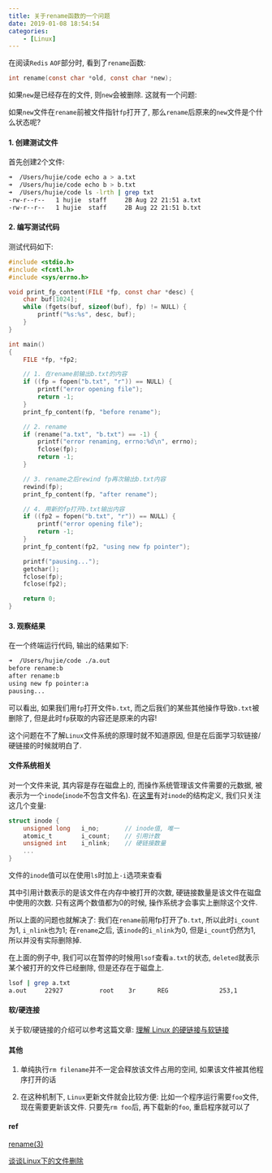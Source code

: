 ```yaml
---
title: 关于rename函数的一个问题
date: 2019-01-08 18:54:54
categories: 
    - [Linux]
---
```



在阅读`Redis` `AOF`部分时, 看到了`rename`函数:

```c
int rename(const char *old, const char *new);
```

如果`new`是已经存在的文件, 则`new`会被删除. 这就有一个问题:   

如果`new`文件在`rename`前被文件指针`fp`打开了, 那么`rename`后原来的`new`文件是个什么状态呢?


#### 1. 创建测试文件

首先创建2个文件:

```bash
➜  /Users/hujie/code echo a > a.txt
➜  /Users/hujie/code echo b > b.txt           
➜  /Users/hujie/code ls -lrth | grep txt
-rw-r--r--   1 hujie  staff     2B Aug 22 21:51 a.txt
-rw-r--r--   1 hujie  staff     2B Aug 22 21:51 b.txt
```


#### 2. 编写测试代码

测试代码如下:

```c
#include <stdio.h>
#include <fcntl.h>
#include <sys/errno.h>

void print_fp_content(FILE *fp, const char *desc) {
    char buf[1024];
    while (fgets(buf, sizeof(buf), fp) != NULL) {
        printf("%s:%s", desc, buf);
    }
}

int main()
{
    FILE *fp, *fp2;

    // 1. 在rename前输出b.txt的内容
    if ((fp = fopen("b.txt", "r")) == NULL) {
        printf("error opening file");
        return -1;
    }
    print_fp_content(fp, "before rename");

    // 2. rename
    if (rename("a.txt", "b.txt") == -1) {
        printf("error renaming, errno:%d\n", errno);
        fclose(fp);
        return -1;
    }

    // 3. rename之后rewind fp再次输出b.txt内容
    rewind(fp);
    print_fp_content(fp, "after rename");

    // 4. 用新的fp打开b.txt输出内容
    if ((fp2 = fopen("b.txt", "r")) == NULL) {
        printf("error opening file");
        return -1;
    }  
    print_fp_content(fp2, "using new fp pointer"); 

    printf("pausing...");
    getchar();
    fclose(fp);
    fclose(fp2);

    return 0;
}
```

#### 3. 观察结果

在一个终端运行代码, 输出的结果如下:

```bash
➜  /Users/hujie/code ./a.out 
before rename:b
after rename:b
using new fp pointer:a
pausing...
```

可以看出, 如果我们用`fp`打开文件`b.txt`, 而之后我们的某些其他操作导致`b.txt`被删除了, 但是此时`fp`获取的内容还是原来的内容! 

这个问题在不了解`Linux`文件系统的原理时就不知道原因, 但是在后面学习软链接/硬链接的时候就明白了.

#### 文件系统相关

对一个文件来说, 其内容是存在磁盘上的, 而操作系统管理该文件需要的元数据, 被表示为一个`inode`(`inode`不包含文件名). 在[这里](http://books.gigatux.nl/mirror/kerneldevelopment/0672327201/ch12lev1sec6.html)有对`inode`的结构定义, 我们只关注这几个变量:

```c
struct inode {
    unsigned long   i_no;       // inode值, 唯一
    atomic_t        i_count;    // 引用计数
    unsigned int    i_nlink;    // 硬链接数量
    ...
}
```

文件的`inode`值可以在使用`ls`时加上`-i`选项来查看

其中引用计数表示的是该文件在内存中被打开的次数, 硬链接数量是该文件在磁盘中使用的次数. 只有这两个数值都为0的时候, 操作系统才会事实上删除这个文件. 

所以上面的问题也就解决了: 我们在`rename`前用fp打开了`b.txt`, 所以此时`i_count`为1, `i_nlink`也为1; 在`rename`之后, 该`inode`的`i_nlink`为0, 但是`i_count`仍然为1, 所以并没有实际删除掉.

在上面的例子中, 我们可以在暂停的时候用`lsof`查看`a.txt`的状态, `deleted`就表示某个被打开的文件已经删除, 但是还存在于磁盘上.

```bash
lsof | grep a.txt
a.out     22927          root    3r      REG              253,1         2     926076 /Users/hujie/code/a.txt (deleted)
```


#### 软/硬连接

关于软/硬链接的介绍可以参考这篇文章: [理解 Linux 的硬链接与软链接](https://www.ibm.com/developerworks/cn/linux/l-cn-hardandsymb-links/)



#### 其他

1. 单纯执行`rm filename`并不一定会释放该文件占用的空间, 如果该文件被其他程序打开的话

2. 在这种机制下, `Linux`更新文件就会比较方便: 比如一个程序运行需要`foo`文件, 现在需要更新该文件. 只要先`rm foo`后, 再下载新的`foo`, 重启程序就可以了

#### ref

[rename(3)](https://linux.die.net/man/3/rename)


[谈谈Linux下的文件删除](https://mp.weixin.qq.com/s/RizrasrL-UH8d5g4cLiMKw)